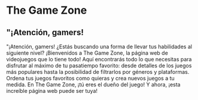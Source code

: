 <h1>The Game Zone </h1>

<article styles= {font-weight : 600}>
  <h2> "¡Atención, gamers!  </h2>
  "¡Atención, gamers! ¿Estás buscando una forma de llevar tus habilidades al siguiente nivel? ¡Bienvenidos a The Game Zone, la página web de videojuegos que lo tiene todo! Aquí encontrarás todo lo que necesitas para disfrutar al máximo de tu pasatiempo favorito: desde detalles de los juegos más populares hasta la posibilidad de filtrarlos por géneros y plataformas. Ordena tus juegos favoritos como quieras y crea nuevos juegos a tu medida. En The Game Zone, ¡tú eres el dueño del juego! Y ahora, ¡esta increíble página web puede ser tuya!
</article>
